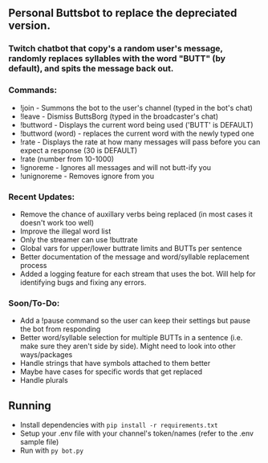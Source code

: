 ## Personal Buttsbot to replace the depreciated version.

### Twitch chatbot that copy's a random user's message, randomly replaces syllables with the word "BUTT" (by default), and spits the message back out.

### Commands:
- !join - Summons the bot to the user's channel (typed in the bot's chat)
- !leave - Dismiss ButtsBorg (typed in the broadcaster's chat)
- !buttword - Displays the current word being used ('BUTT' is DEFAULT)
- !buttword (word) - replaces the current word with the newly typed one
- !rate - Displays the rate at how many messages will pass before you can expect a response (30 is DEFAULT)
- !rate (number from 10-1000)
- !ignoreme - Ignores all messages and will not butt-ify you
- !unignoreme - Removes ignore from you

### Recent Updates:
-  Remove the chance of auxillary verbs being replaced (in most cases it doesn't work too well)
-  Improve the illegal word list
-  Only the streamer can use !buttrate
-  Global vars for upper/lower buttrate limits and BUTTs per sentence
-  Better documentation of the message and word/syllable replacement process
-  Added a logging feature for each stream that uses the bot. Will help for identifying bugs and fixing any errors.

### Soon/To-Do:
- Add a !pause command so the user can keep their settings but pause the bot from responding
- Better word/syllable selection for multiple BUTTs in a sentence (i.e. make sure they aren't side by side). Might need to look into other ways/packages
- Handle strings that have symbols attached to them better
- Maybe have cases for specific words that get replaced
- Handle plurals

## Running

-   Install dependencies with `pip install -r requirements.txt`
-   Setup your .env file with your channel's token/names (refer to the .env sample file)
-   Run with `py bot.py`
